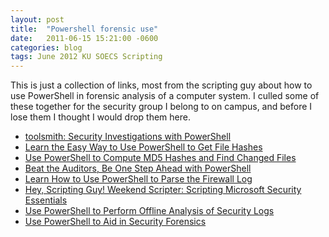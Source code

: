 ```yaml
---
layout: post
title:  "Powershell forensic use"
date:   2011-06-15 15:21:00 -0600
categories: blog
tags: June 2012 KU SOECS Scripting
---
```

This is just a collection of links, most from the scripting guy about how to use PowerShell in forensic analysis of a computer system.
I culled some of these together for the security group I belong to on campus, and before I lose them I thought I would drop them here.

* [toolsmith: Security Investigations with PowerShell](http://holisticinfosec.blogspot.com/2012/06/toolsmith-security-investigations-with.html)
* [Learn the Easy Way to Use PowerShell to Get File Hashes](http://blogs.technet.com/b/heyscriptingguy/archive/2012/05/30/learn-the-easy-way-to-use-powershell-to-get-file-hashes.aspx)
* [Use PowerShell to Compute MD5 Hashes and Find Changed Files](http://blogs.technet.com/b/heyscriptingguy/archive/2012/05/31/use-powershell-to-compute-md5-hashes-and-find-changed-files.aspx)
* [Beat the Auditors, Be One Step Ahead with PowerShell](http://blogs.technet.com/b/heyscriptingguy/archive/2012/01/31/beat-the-auditors-be-one-step-ahead-with-powershell.aspx)
* [Learn How to Use PowerShell to Parse the Firewall Log](http://blogs.technet.com/b/heyscriptingguy/archive/2011/08/03/learn-how-to-use-powershell-to-parse-the-firewall-log.aspx)
* [Hey, Scripting Guy! Weekend Scripter: Scripting Microsoft Security Essentials](http://blogs.technet.com/b/heyscriptingguy/archive/2010/05/16/hey-scripting-guy-weekend-scripter-scripting-microsoft-security-essentials.aspx)
* [Use PowerShell to Perform Offline Analysis of Security Logs](http://blogs.technet.com/b/heyscriptingguy/archive/2012/05/29/use-powershell-to-perform-offline-analysis-of-security-logs.aspx)
* [Use PowerShell to Aid in Security Forensics](http://blogs.technet.com/b/heyscriptingguy/archive/2012/05/28/use-powershell-to-aid-in-security-forensics.aspx)
